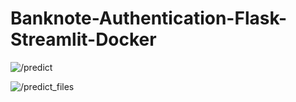 # Banknote-Authentication-Flask-Streamlit-Docker

![/predict](https://github.com/VigneshwaranBS/Banknote-Authentication-Flask-Streamlit-Docker/assets/83588204/2177b41e-bf28-4ab4-9702-9400f3a888ed)


![/predict_files](https://github.com/VigneshwaranBS/Banknote-Authentication-Flask-Streamlit-Docker/assets/83588204/cdd756d3-4abf-43cc-ae25-18fd2650a4cc)

